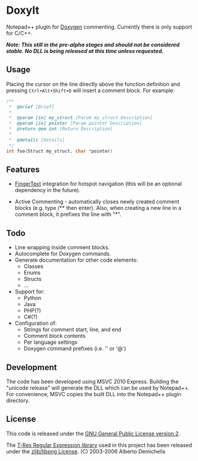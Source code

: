 DoxyIt
======

Notepad++ plugin for [Doxygen](http://www.doxygen.org) commenting. Currently there is only support for C/C++.

<b><i> Note: This still in the pre-alpha stages and should not be considered stable. No DLL is being released at this time unless requested. </i></b>

Usage
-----
Placing the cursor on the line directly above the function definition and pressing `Ctrl+Alt+Shift+D` will insert a comment block. For example:

```c
/**
 *  @brief [Brief]
 *  
 *  @param [in] my_struct [Param my_struct Description]
 *  @param [in] pointer [Param pointer Description]
 *  @return @em int [Return Description]
 *  
 *  @details [Details]
 */
int foo(Struct my_struct, char *pointer)
```

Features
--------
- [FingerText](http://sourceforge.net/projects/fingertext/) integration for hotspot navigation (this will be an optional dependency in the future).

- Active Commenting - automatically closes newly created comment blocks (e.g. type /** then enter). Also, when creating a new line in a comment block, it prefixes the line with "*".

Todo
----

- Line wrapping inside comment blocks.
- Autocomplete for Doxygen commands.
- Generate documentation for other code elements:
    - Classes
    - Enums
    - Structs
    - ...
- Support for:
    - Python
    - Java
    - PHP(?)
    - C#(?)
- Configuration of:
    - Strings for comment start, line, and end
    - Comment block contents
    - Per language settings
    - Doxygen command prefixes (i.e. '\' or '@')

Development
-----------
The code has been developed using MSVC 2010 Express. Building the "unicode release" will generate the DLL which can be used by Notepad++. For convenience, MSVC copies the built DLL into the Notepad++ plugin directory. 

License
-------
This code is released under the [GNU General Public License version 2](http://www.gnu.org/licenses/gpl-2.0.txt).

The [T-Rex Regular Expression library](http://tiny-rex.sourceforge.net/) used in this project has been released under the [zlib/libpng License](http://opensource.org/licenses/zlib-license.php). (C) 2003-2006 Alberto Demichelis
